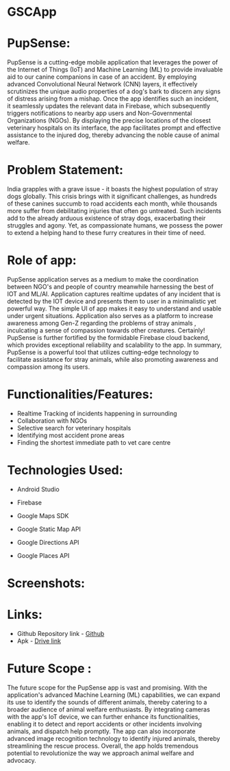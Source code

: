 # GSCApp

# PupSense:

PupSense is a cutting-edge mobile application that leverages the power of the Internet of Things (IoT) and Machine Learning (ML) to provide invaluable aid to our canine companions in case of an accident. By employing advanced Convolutional Neural Network (CNN) layers, it effectively scrutinizes the unique audio properties of a dog's bark to discern any signs of distress arising from a mishap. Once the app identifies such an incident, it seamlessly updates the relevant data in Firebase, which subsequently triggers notifications to nearby app users and Non-Governmental Organizations (NGOs). By displaying the precise locations of the closest veterinary hospitals on its interface, the app facilitates prompt and effective assistance to the injured dog, thereby advancing the noble cause of animal welfare.

# Problem Statement:

India grapples with a grave issue - it boasts the highest population of stray dogs globally. This crisis brings with it significant challenges, as hundreds of these canines succumb to road accidents each month, while thousands more suffer from debilitating injuries that often go untreated. Such incidents add to the already arduous existence of stray dogs, exacerbating their struggles and agony. Yet, as compassionate humans, we possess the power to extend a helping hand to these furry creatures in their time of need.

# Role of app:
PupSense application serves as a medium to make the coordination between NGO's and people of country meanwhile harnessing the best of IOT and ML/AI. Application captures realtime updates of any incident that is detected by the IOT device and presents them to user in a minimalistic yet powerful way. The simple UI of app makes it easy to understand and usable under urgent situations. Application also serves as a platform to increase awareness among Gen-Z regarding the problems of stray animals , inculcating a sense of compassion towards other creatures. Certainly! PupSense is further fortified by the formidable Firebase cloud backend, which provides exceptional reliability and scalability to the app. In summary, PupSense is a powerful tool that utilizes cutting-edge technology to facilitate assistance for stray animals, while also promoting awareness and compassion among its users.

# Functionalities/Features:
* Realtime Tracking of incidents happening in surrounding
* Collaboration with NGOs
* Selective search for veterinary hospitals
* Identifying most accident prone areas
* Finding the shortest immediate path to vet care centre

# Technologies Used:
* Android Studio
* Firebase
* Google Maps SDK
* Google Static Map API
* Google Directions API

* Google Places API

# Screenshots:

# Links:
* Github Repository link - [Github](https://github.com/GSC-23/PupSense)   
* Apk - [Drive link](https://drive.google.com/file/d/1m6zPFwfwwQ-Sin2gBBWoUvPgjOMstj0k/view?usp=sharing)

# Future Scope :
The future scope for the PupSense app is vast and promising. With the application's advanced Machine Learning (ML) capabilities, we can expand its use to identify the sounds of different animals, thereby catering to a broader audience of animal welfare enthusiasts. By integrating cameras with the app's IoT device, we can further enhance its functionalities, enabling it to detect and report accidents or other incidents involving animals, and dispatch help promptly. The app can also incorporate advanced image recognition technology to identify injured animals, thereby streamlining the rescue process. Overall, the app holds tremendous potential to revolutionize the way we approach animal welfare and advocacy.



